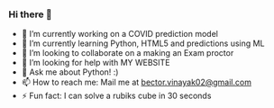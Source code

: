 ### Hi there 👋

- 🔭 I’m currently working on a COVID prediction model
- 🌱 I’m currently learning Python, HTML5 and predictions using ML
- 👯 I’m looking to collaborate on a making an Exam proctor
- 🤔 I’m looking for help with MY WEBSITE
- 💬 Ask me about Python! :)
- 📫 How to reach me: Mail me at bector.vinayak02@gmail.com
- ⚡ Fun fact: I can solve a rubiks cube in 30 seconds 
